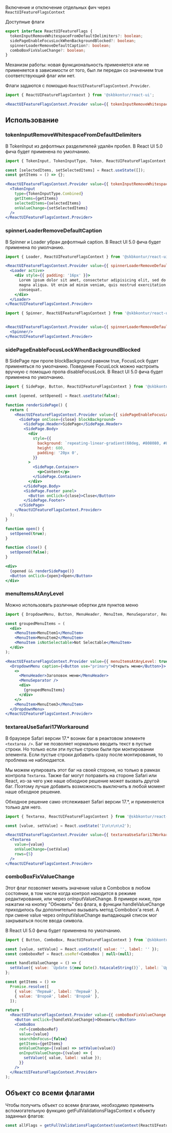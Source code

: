 Включение и отключение отдельных фич через `ReactUIFeatureFlagsContext`

Доступные флаги

```typescript static
export interface ReactUIFeatureFlags {
  tokenInputRemoveWhitespaceFromDefaultDelimiters?: boolean;
  sidePageEnableFocusLockWhenBackgroundBlocked?: boolean;
  spinnerLoaderRemoveDefaultCaption?: boolean;
  comboBoxFixValueChange?: boolean;
}
```

Механизм работы: новая функциональность применяется или не применяется в зависимости от того, был ли передан со значением true соответствующий флаг или нет.

Флаги задаются с помощью `ReactUIFeatureFlagsContext.Provider`.

```jsx static
import { ReactUIFeatureFlagsContext } from '@skbkontur/react-ui';

<ReactUIFeatureFlagsContext.Provider value={{ tokenInputRemoveWhitespaceFromDefaultDelimiters: true }}>{/* ... */}</ReactUIFeatureFlagsContext.Provider>;
```

## Использование

### tokenInputRemoveWhitespaceFromDefaultDelimiters

В TokenInput из дефолтных разделителей удалён пробел.
В React UI 5.0 фича будет применена по умолчанию.

```jsx harmony
import { TokenInput, TokenInputType, Token, ReactUIFeatureFlagsContext } from '@skbkontur/react-ui';

const [selectedItems, setSelectedItems] = React.useState([]);
const getItems = () => {};

<ReactUIFeatureFlagsContext.Provider value={{ tokenInputRemoveWhitespaceFromDefaultDelimiters: true }}>
  <TokenInput
    type={TokenInputType.Combined}
    getItems={getItems}
    selectedItems={selectedItems}
    onValueChange={setSelectedItems}
  />
</ReactUIFeatureFlagsContext.Provider>
```

### spinnerLoaderRemoveDefaultCaption

В Spinner и Loader убран дефолтный caption.
В React UI 5.0 фича будет применена по умолчанию.

```jsx harmony
import { Loader, ReactUIFeatureFlagsContext } from '@skbkontur/react-ui';

<ReactUIFeatureFlagsContext.Provider value={{ spinnerLoaderRemoveDefaultCaption: true }}>
  <Loader active>
    <div style={{ padding: '16px' }}>
      Lorem ipsum dolor sit amet, consectetur adipisicing elit, sed do eiusmod tempor incididunt ut labore et dolore
      magna aliqua. Ut enim ad minim veniam, quis nostrud exercitation ullamco laboris nisi ut aliquip ex ea commodo
      consequat.
    </div>
  </Loader>
</ReactUIFeatureFlagsContext.Provider>
```

```jsx harmony
import { Spinner, ReactUIFeatureFlagsContext } from '@skbkontur/react-ui';


<ReactUIFeatureFlagsContext.Provider value={{ spinnerLoaderRemoveDefaultCaption: true }}>
  <Spinner/>
</ReactUIFeatureFlagsContext.Provider>
```

### sidePageEnableFocusLockWhenBackgroundBlocked

В SidePage при пропе blockBackground равном true, FocusLock будет применяться по умолчанию. Поведение FocusLock можно настроить вручную с помощью пропа disableFocusLock.
В React UI 5.0 фича будет применена по умолчанию.

```jsx harmony
import { SidePage, Button, ReactUIFeatureFlagsContext } from '@skbkontur/react-ui';

const [opened, setOpened] = React.useState(false);

function renderSidePage() {
  return (
    <ReactUIFeatureFlagsContext.Provider value={{ sidePageEnableFocusLockWhenBackgroundBlocked: true }}>
      <SidePage onClose={close} blockBackground>
        <SidePage.Header>SidePage</SidePage.Header>
        <SidePage.Body>
          <div
            style={{
              background: `repeating-linear-gradient(60deg, #808080, #808080 20px, #d3d3d3 20px, #d3d3d3 40px)`,
              height: 600,
              padding: '20px 0',
            }}
          >
            <SidePage.Container>
              <p>Content</p>
            </SidePage.Container>
          </div>
        </SidePage.Body>
        <SidePage.Footer panel>
          <Button onClick={close}>Close</Button>
        </SidePage.Footer>
      </SidePage>
    </ReactUIFeatureFlagsContext.Provider>
  );
}

function open() {
  setOpened(true);
}

function close() {
  setOpened(false);
}

<div>
  {opened && renderSidePage()}
  <Button onClick={open}>Open</Button>
</div>
```

### menuItemsAtAnyLevel

Mожно использовать различные обертки для пунктов меню

```jsx harmony
import { DropdownMenu, Button, MenuHeader, MenuItem, MenuSeparator, ReactUIFeatureFlagsContext } from '@skbkontur/react-ui';

const groupedMenuItems = (
  <div>
    <MenuItem>MenuItem1</MenuItem>
    <MenuItem>MenuItem2</MenuItem>
    <MenuItem isNotSelectable>Not Selectable</MenuItem>
  </div>
);

<ReactUIFeatureFlagsContext.Provider value={{ menuItemsAtAnyLevel: true }}>
  <DropdownMenu caption={<Button use="primary">Открыть меню</Button>}>
    <>
      <MenuHeader>Заголовок меню</MenuHeader>
      <MenuSeparator />
      <div>
        {groupedMenuItems}
      </div>
    </>
    <MenuItem>MenuItem3</MenuItem>
  </DropdownMenu>
</ReactUIFeatureFlagsContext.Provider>
```

### textareaUseSafari17Workaround

В браузере Safari версии 17.* возник баг в реактовом элементе `<textarea />`. Баг не позволяет нормально вводить текст в пустые строки.
Но только если эти пустые строки были при монтировании элемента.
Если пустые строки добавить сразу после монтирования, то проблема не наблюдается.

Мы можем купировать этот баг на своей стороне, но только в рамках контрола `Textarea`.
Также баг могут поправить на стороне Safari или React, из-за чего уже наше обходное решение может вызвать другой баг.
Поэтому лучше добавить возможность выключить в любой момент наше обходное решение.

Обходное решение само отслеживает Safari версии 17.*, и применяется только для него.

```jsx harmony
import { Textarea, ReactUIFeatureFlagsContext } from '@skbkontur/react-ui';

const [value, setValue] = React.useState('1\n\n\n\n2');

<ReactUIFeatureFlagsContext.Provider value={{ textareaUseSafari17Workaround: true }}>
  <Textarea
    value={value}
    onValueChange={setValue}
    rows={5}
  />
</ReactUIFeatureFlagsContext.Provider>
```

### comboBoxFixValueChange

Этот флаг позволяет менять значение value в Combobox в любом состоянии, в том числе когда контрол находится в режиме редактирования, или через onInputValueChange.
В примере ниже, при нажатии на кнопку "Обновить" без флага, в функции handleValueChange приходилось бы дополнительно вызывать метод Combobox'a reset. А при смене value через onInputValueChange выпадающий список мог закрываться после ввода символа.

В React UI 5.0 фича будет применена по умолчанию.

```jsx harmony
import { Button, ComboBox, ReactUIFeatureFlagsContext } from `@skbkontur/react-ui`;

const [value, setValue] = React.useState({ value: '', label: '' });
const comboboxRef = React.useRef<ComboBox | null>(null);

const handleValueChange = () => {
  setValue({ value: `Update ${new Date().toLocaleString()}`, label: `Update ${new Date().toLocaleString()}` });
};

const getItems = () =>
  Promise.resolve([
    { value: 'Первый', label: 'Первый' },
    { value: 'Второй', label: 'Второй' },
  ]);

return (
  <ReactUIFeatureFlagsContext.Provider value={{ comboBoxFixValueChange: true }}>
    <Button onClick={handleValueChange}>Обновить</Button>
    <ComboBox
      ref={comboboxRef}
      value={value}
      searchOnFocus={false}
      getItems={getItems}
      onValueChange={(value) => setValue(value)}
      onInputValueChange={(value) => {
        setValue({ value, label: value });
      }}
    />
  </ReactUIFeatureFlagsContext.Provider>
);
```

## Объект со всеми флагами

Чтобы получить объект со всеми флагами, необходимо применить вспомогательную функцию getFullValidationsFlagsContext к объекту заданных флагов:

```typescript static
const allFlags = getFullValidationsFlagsContext(useContext(ReactUIFeatureFlagsContext));
```
